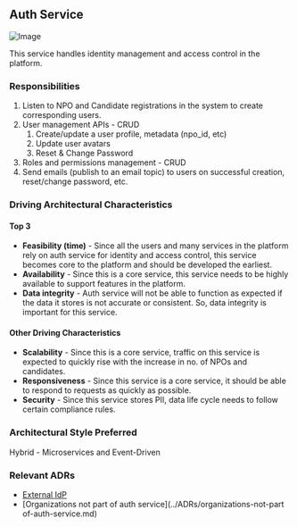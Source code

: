 ## Auth Service

![Image](../diagrams/auth-service.jpg)

This service handles identity management and access control in the platform.

### Responsibilities

1. Listen to NPO and Candidate registrations in the system to create corresponding users.
2. User management APIs - CRUD
   1. Create/update a user profile, metadata (npo_id, etc)
   2. Update user avatars
   3. Reset & Change Password
3. Roles and permissions management - CRUD
4. Send emails (publish to an email topic) to users on successful creation, reset/change password, etc.

### Driving Architectural Characteristics

#### Top 3

- **Feasibility (time)** - Since all the users and many services in the platform rely on auth service for identity and access control, this service becomes core to the platform and should be developed the earliest.
- **Availability** - Since this is a core service, this service needs to be highly available to support features in the platform.
- **Data integrity** - Auth service will not be able to function as expected if the data it stores is not accurate or consistent. So, data integrity is important for this service.

#### Other Driving Characteristics

- **Scalability** - Since this is a core service, traffic on this service is expected to quickly rise with the increase in no. of NPOs and candidates.
- **Responsiveness** - Since this service is a core service, it should be able to respond to requests as quickly as possible.
- **Security** - Since this service stores PII, data life cycle needs to follow certain compliance rules.

### Architectural Style Preferred

Hybrid - Microservices and Event-Driven

### Relevant ADRs

- [External IdP](../ADRs/external-idp.md)
- [Organizations not part of auth service](../ADRs/organizations-not-part of-auth-service.md)
